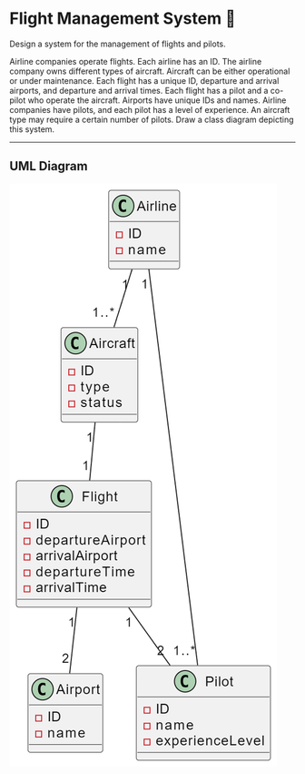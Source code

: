 # Flight Management System :gem:

Design a system for the management of flights and pilots.

Airline companies operate flights. Each airline has an ID.
The airline company owns different types of aircraft.
Aircraft can be either operational or under maintenance.
Each flight has a unique ID, departure and arrival airports, and departure and arrival times.
Each flight has a pilot and a co-pilot who operate the aircraft.
Airports have unique IDs and names.
Airline companies have pilots, and each pilot has a level of experience.
An aircraft type may require a certain number of pilots.
Draw a class diagram depicting this system.

---

## UML Diagram

![preview](flight_diagram.png)
